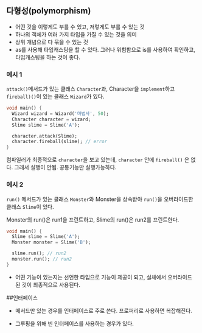 ## 다형성(polymorphism)

* 어떤 것을 이렇게도 부를 수 있고, 저렇게도 부를 수 있는 것
* 하나의 객체가 여러 가지 타입을 가질 수 있는 것을 의미
* 상위 개념으로 다 묶을 수 있는 것
* as를 사용해 타입캐스팅을 할 수 있다. 그러나 위험함으로 is를 사용하여 확인하고, 타입캐스팅을 하는 것이 좋다.

### 예시 1

`attack()`메서드가 있는 클래스 `Character`과, Character을 `implement`하고 `fireball)()`이 있는 클래스 `Wizard`가 있다.

```dart
void main() {
  Wizard wizard = Wizard('마법사', 50);
  Character character = wizard;
  Slime slime = Slime('A');

  character.attack(Slime);
  character.fireball(slime); // error
}
```

컴파일러가 최종적으로 `character`을 보고 있는데, `character` 안에 `fireball()` 은 없다. 그래서 실행이 안됨. 공통기능만 실행가능하다.

### 예시 2

`run()` 메서드가 있는 클래스 `Monster`와 Monster을 상속받아 `run()`을 오버라이드한 클래스 `Slime`이 있다.

Monster의 run()은 run1을 프린트하고, Slime의 run()은 run2를 프린트한다.

```dart
void main() {
  Slime slime = Slime('A');
  Monster monster = Slime('B');

  slime.run(); // run2
  monster.run(); // run2
}
```

* 어떤 기능이 있는지는 선언한 타입으로 기능이 제공이 되고, 실체에서 오버라이드 된 것이 최종적으로 사용된다.

##인터페이스

* 메서드만 있는 경우를 인터페이스로 주로 쓴다. 프로퍼리로 사용하면 복잡해진다.

* 그루핑을 위해 빈 인터페이스를 사용하는 경우가 있다.


